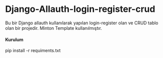 # Django-Allauth-login-register-crud

Bu bir Django allauth kullanılarak yapılan login-register olan ve CRUD tablo olan bir projedir. Minton Template kullanılmıştır.

<h4>Kurulum</h4>
pip install -r requiments.txt
